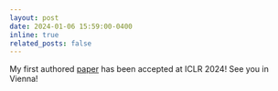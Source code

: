 ```yaml
---
layout: post
date: 2024-01-06 15:59:00-0400
inline: true
related_posts: false
---
```


My first authored [paper](https://iclr.cc/virtual/2024/poster/18526) has been accepted at ICLR 2024! See you in Vienna! 
